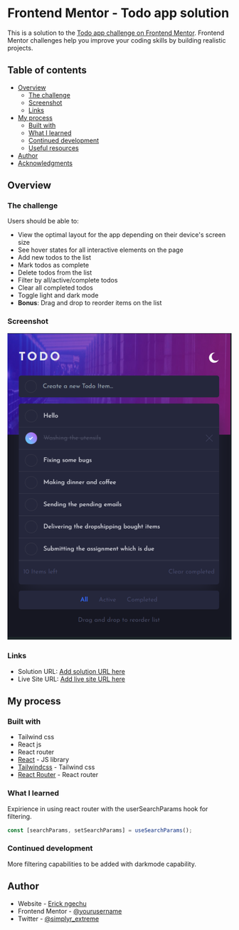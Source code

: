 # Frontend Mentor - Todo app solution

This is a solution to the [Todo app challenge on Frontend Mentor](https://www.frontendmentor.io/challenges/todo-app-Su1_KokOW). Frontend Mentor challenges help you improve your coding skills by building realistic projects.

## Table of contents

- [Overview](#overview)
  - [The challenge](#the-challenge)
  - [Screenshot](#screenshot)
  - [Links](#links)
- [My process](#my-process)
  - [Built with](#built-with)
  - [What I learned](#what-i-learned)
  - [Continued development](#continued-development)
  - [Useful resources](#useful-resources)
- [Author](#author)
- [Acknowledgments](#acknowledgments)

## Overview

### The challenge

Users should be able to:

- View the optimal layout for the app depending on their device's screen size
- See hover states for all interactive elements on the page
- Add new todos to the list
- Mark todos as complete
- Delete todos from the list
- Filter by all/active/complete todos
- Clear all completed todos
- Toggle light and dark mode
- **Bonus**: Drag and drop to reorder items on the list

### Screenshot

![](./public/todo.png)

### Links

- Solution URL: [Add solution URL here](https://github.com/Rickyngechu/simple-filters)
- Live Site URL: [Add live site URL here](https://simple-filters.vercel.app/)

## My process

### Built with

- Tailwind css
- React js
- React router
- [React](https://reactjs.org/) - JS library
- [Tailwindcss](https://tailwindcss.com/) - Tailwind css
- [React Router](https://reactrouter.com/) - React router

### What I learned

Expirience in using react router with the userSearchParams hook for filtering.

```js
const [searchParams, setSearchParams] = useSearchParams();
```

### Continued development

More filtering capabilities to be added with darkmode capability.

## Author

- Website - [Erick ngechu](https://rickyportf.netlify.app/)
- Frontend Mentor - [@yourusername](https://www.frontendmentor.io/profile/Rickyngechu)
- Twitter - [@simplyr_extreme](https://www.twitter.com/yourusername)

